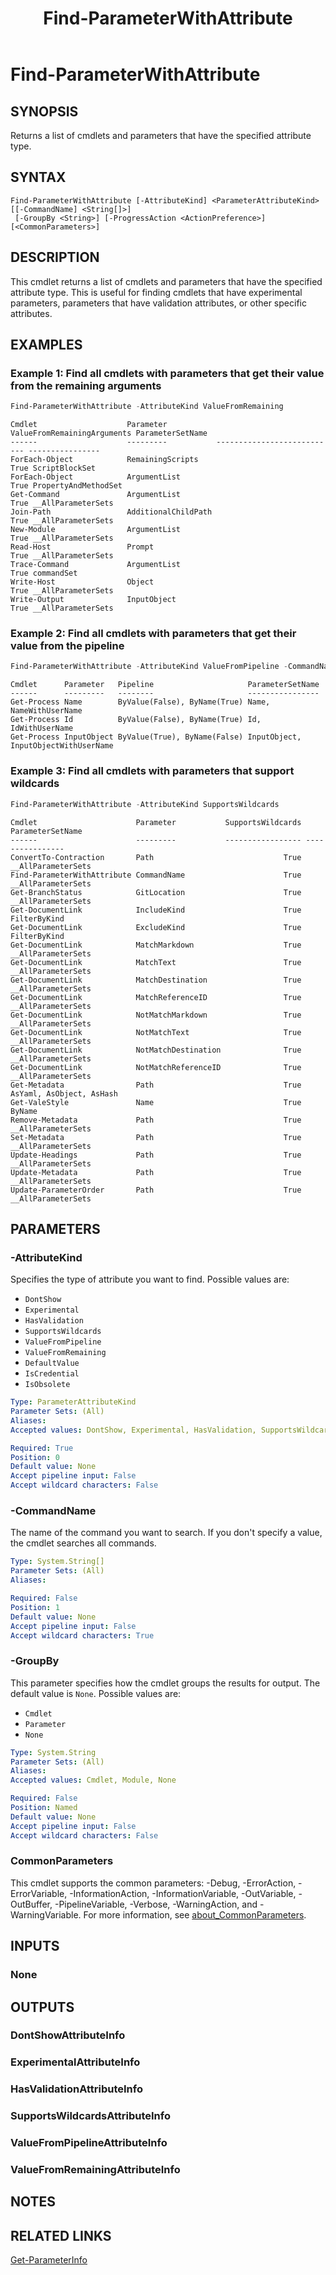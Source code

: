 ﻿---
external help file: Documentarian.ModuleAuthor-help.xml
Locale: en-US
Module Name: Documentarian.ModuleAuthor
online version: https://microsoft.github.io/Documentarian/modules/moduleauthor/reference/cmdlets/find-parameterwithattribute
schema: 2.0.0
title: Find-ParameterWithAttribute
---

# Find-ParameterWithAttribute

## SYNOPSIS

Returns a list of cmdlets and parameters that have the specified attribute type.

## SYNTAX

```
Find-ParameterWithAttribute [-AttributeKind] <ParameterAttributeKind> [[-CommandName] <String[]>]
 [-GroupBy <String>] [-ProgressAction <ActionPreference>] [<CommonParameters>]
```

## DESCRIPTION

This cmdlet returns a list of cmdlets and parameters that have the specified attribute type. This
is useful for finding cmdlets that have experimental parameters, parameters that have validation
attributes, or other specific attributes.

## EXAMPLES

### Example 1: Find all cmdlets with parameters that get their value from the remaining arguments

```powershell
Find-ParameterWithAttribute -AttributeKind ValueFromRemaining
```

```Output
Cmdlet                    Parameter           ValueFromRemainingArguments ParameterSetName
------                    ---------           --------------------------- ----------------
ForEach-Object            RemainingScripts                           True ScriptBlockSet
ForEach-Object            ArgumentList                               True PropertyAndMethodSet
Get-Command               ArgumentList                               True __AllParameterSets
Join-Path                 AdditionalChildPath                        True __AllParameterSets
New-Module                ArgumentList                               True __AllParameterSets
Read-Host                 Prompt                                     True __AllParameterSets
Trace-Command             ArgumentList                               True commandSet
Write-Host                Object                                     True __AllParameterSets
Write-Output              InputObject                                True __AllParameterSets
```

### Example 2: Find all cmdlets with parameters that get their value from the pipeline

```powershell
Find-ParameterWithAttribute -AttributeKind ValueFromPipeline -CommandName Get-Process
```

```Output
Cmdlet      Parameter   Pipeline                     ParameterSetName
------      ---------   --------                     ----------------
Get-Process Name        ByValue(False), ByName(True) Name, NameWithUserName
Get-Process Id          ByValue(False), ByName(True) Id, IdWithUserName
Get-Process InputObject ByValue(True), ByName(False) InputObject, InputObjectWithUserName
```

### Example 3: Find all cmdlets with parameters that support wildcards

```powershell
Find-ParameterWithAttribute -AttributeKind SupportsWildcards
```

```Output
Cmdlet                      Parameter           SupportsWildcards ParameterSetName
------                      ---------           ----------------- ----------------
ConvertTo-Contraction       Path                             True __AllParameterSets
Find-ParameterWithAttribute CommandName                      True __AllParameterSets
Get-BranchStatus            GitLocation                      True __AllParameterSets
Get-DocumentLink            IncludeKind                      True FilterByKind
Get-DocumentLink            ExcludeKind                      True FilterByKind
Get-DocumentLink            MatchMarkdown                    True __AllParameterSets
Get-DocumentLink            MatchText                        True __AllParameterSets
Get-DocumentLink            MatchDestination                 True __AllParameterSets
Get-DocumentLink            MatchReferenceID                 True __AllParameterSets
Get-DocumentLink            NotMatchMarkdown                 True __AllParameterSets
Get-DocumentLink            NotMatchText                     True __AllParameterSets
Get-DocumentLink            NotMatchDestination              True __AllParameterSets
Get-DocumentLink            NotMatchReferenceID              True __AllParameterSets
Get-Metadata                Path                             True AsYaml, AsObject, AsHash
Get-ValeStyle               Name                             True ByName
Remove-Metadata             Path                             True __AllParameterSets
Set-Metadata                Path                             True __AllParameterSets
Update-Headings             Path                             True __AllParameterSets
Update-Metadata             Path                             True __AllParameterSets
Update-ParameterOrder       Path                             True __AllParameterSets
```

## PARAMETERS

### -AttributeKind

Specifies the type of attribute you want to find. Possible values are:

- `DontShow`
- `Experimental`
- `HasValidation`
- `SupportsWildcards`
- `ValueFromPipeline`
- `ValueFromRemaining`
- `DefaultValue`
- `IsCredential`
- `IsObsolete`

```yaml
Type: ParameterAttributeKind
Parameter Sets: (All)
Aliases:
Accepted values: DontShow, Experimental, HasValidation, SupportsWildcards, ValueFromPipeline, ValueFromRemaining, DefaultValue, IsCredential, IsObsolete

Required: True
Position: 0
Default value: None
Accept pipeline input: False
Accept wildcard characters: False
```

### -CommandName

The name of the command you want to search. If you don't specify a value, the cmdlet
searches all commands.

```yaml
Type: System.String[]
Parameter Sets: (All)
Aliases:

Required: False
Position: 1
Default value: None
Accept pipeline input: False
Accept wildcard characters: True
```

### -GroupBy

This parameter specifies how the cmdlet groups the results for output. The default value is `None`.
Possible values are:

- `Cmdlet`
- `Parameter`
- `None`

```yaml
Type: System.String
Parameter Sets: (All)
Aliases:
Accepted values: Cmdlet, Module, None

Required: False
Position: Named
Default value: None
Accept pipeline input: False
Accept wildcard characters: False
```

### CommonParameters

This cmdlet supports the common parameters: -Debug, -ErrorAction, -ErrorVariable,
-InformationAction, -InformationVariable, -OutVariable, -OutBuffer, -PipelineVariable, -Verbose,
-WarningAction, and -WarningVariable. For more information, see
[about_CommonParameters](http://go.microsoft.com/fwlink/?LinkID=113216).

## INPUTS

### None

## OUTPUTS

### DontShowAttributeInfo

### ExperimentalAttributeInfo

### HasValidationAttributeInfo

### SupportsWildcardsAttributeInfo

### ValueFromPipelineAttributeInfo

### ValueFromRemainingAttributeInfo

## NOTES

## RELATED LINKS

[Get-ParameterInfo](Get-ParameterInfo.md)
